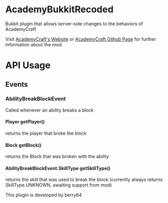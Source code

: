 # AcademyBukkitRecoded

Bukkit plugin that allows server-side changes to the behaviors of AcademyCraft

Visit [AcademyCraft's Website](http://ac.li-dev.cn/) or [AcademyCraft Github Page](https://www.github.com/LambdaInnovation/AcademyCraft/) for further information about the mod.

API Usage
====
## Events
### AbilityBreakBlockEvent
Called whenever an ability breaks a block
#### Player getPlayer()
returns the player that broke the block
#### Block getBlock()
returns the Block that was broken with the ability
#### AbilityBreakBlockEvent.SkillType getSkillType()
returns the skill that was used to break the block (currently always returns SkillType.UNKNOWN, awaiting support from mod)

This plugin is developed by berry64
